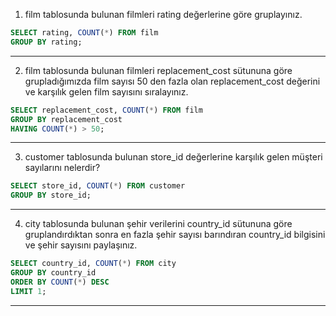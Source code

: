 1. film tablosunda bulunan filmleri rating değerlerine göre gruplayınız.
```sql
SELECT rating, COUNT(*) FROM film
GROUP BY rating;
```
---
2. film tablosunda bulunan filmleri replacement_cost sütununa göre grupladığımızda film sayısı 50 den fazla olan replacement_cost değerini ve karşılık gelen film sayısını sıralayınız.
```sql
SELECT replacement_cost, COUNT(*) FROM film
GROUP BY replacement_cost
HAVING COUNT(*) > 50;
``` 
---
3. customer tablosunda bulunan store_id değerlerine karşılık gelen müşteri sayılarını nelerdir?
```sql
SELECT store_id, COUNT(*) FROM customer
GROUP BY store_id;
```
---
4. city tablosunda bulunan şehir verilerini country_id sütununa göre gruplandırdıktan sonra en fazla şehir sayısı barındıran country_id bilgisini ve şehir sayısını paylaşınız.
```sql
SELECT country_id, COUNT(*) FROM city
GROUP BY country_id
ORDER BY COUNT(*) DESC
LIMIT 1;
```
---
